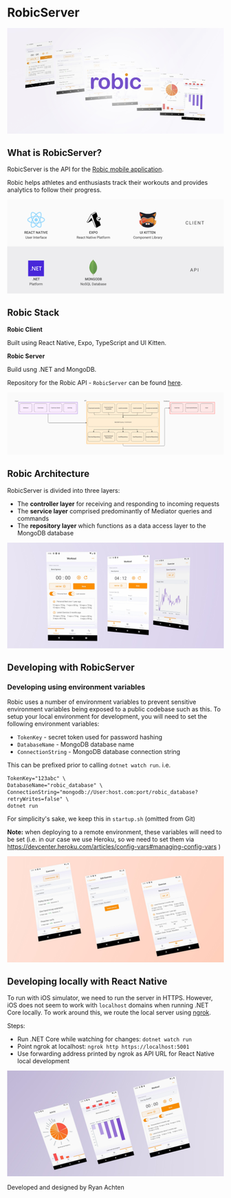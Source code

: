 # RobicServer

![Robic Feature Image](./Info/images/Robic_FeatureImage_2.jpg "Robic Feature Image")

## What is RobicServer?

RobicServer is the API for the [Robic mobile application](https://github.com/ryanachten/Robic).

Robic helps athletes and enthusiasts track their workouts and provides analytics to follow their progress.

![Robic Stack](./Info/images/Robic_Stack.jpg "Robic Stack")

## Robic Stack

**Robic Client**

Built using React Native, Expo, TypeScript and UI Kitten.

**Robic Server**

Build usng .NET and MongoDB.

Repository for the Robic API - `RobicServer` can be found [here](https://github.com/ryanachten/RobicServer).

![Robic Exercise User Flow](./Info/images/Robic_Architecture.png "Robic Exercise User Flow")

## Robic Architecture

RobicServer is divided into three layers:

- The **controller layer** for receiving and responding to incoming requests
- The **service layer** comprised predominantly of Mediator queries and commands
- The **repository layer** which functions as a data access layer to the MongoDB database

![Robic Workout User Flow](./info/images/Robic_Flow_1.jpg "Robic Workout User Flow")

## Developing with RobicServer

### Developing using environment variables

Robic uses a number of environment variables to prevent sensitive environment variables being exposed to a public codebase such as this. To setup your local environment for development, you will need to set the following environment variables:

- `TokenKey` - secret token used for password hashing
- `DatabaseName` - MongoDB database name
- `ConnectionString` - MongoDB database connection string

This can be prefixed prior to calling `dotnet watch run`.
i.e.

```
TokenKey="123abc" \
DatabaseName="robic_database" \
ConnectionString="mongodb://User:host.com:port/robic_database?retryWrites=false" \
dotnet run
```

For simplicity's sake, we keep this in `startup.sh` (omitted from Git)

**Note:** when deploying to a remote environment, these variables will need to be set (i.e. in our case we use Heroku, so we need to set them via https://devcenter.heroku.com/articles/config-vars#managing-config-vars )

![Robic Exercise User Flow](./Info/images/Robic_Flow_2.jpg "Robic Exercise User Flow")

## Developing locally with React Native

To run with iOS simulator, we need to run the server in HTTPS. However, iOS does not seem to work with `localhost` domains when running .NET Core locally. To work around this, we route the local server using [ngrok](https://ngrok.com/).

Steps:

- Run .NET Core while watching for changes: `dotnet watch run`
- Point ngrok at localhost: `ngrok http https://localhost:5001`
- Use forwarding address printed by ngrok as API URL for React Native local development

![Robic Analytics User Flow](./info/images/Robic_Flow_3.jpg "Robic Analytics User Flow")

Developed and designed by Ryan Achten
